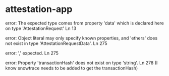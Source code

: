 # attestation-app

error: The expected type comes from property 'data' which is declared here on type 'AttestationRequest' Ln 13

error: Object literal may only specify known properties, and 'ethers' does not exist in type 'AttestationRequestData'.  Ln 275

error: ',' expected. Ln 275

error: Property 'transactionHash' does not exist on type 'string'.  Ln 278
(I know snowtrace needs to be added to get the transactionHash)
